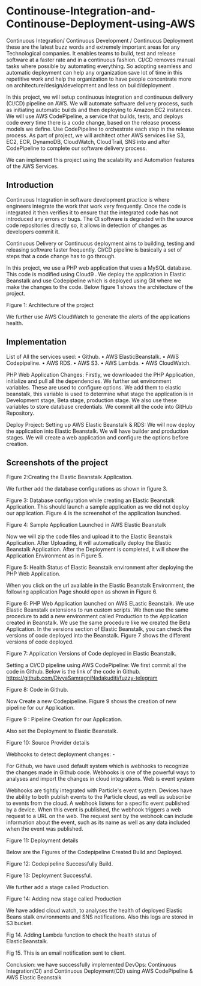 # Continouse-Integration-and-Continouse-Deployment-using-AWS
Continuous Integration/ Continuous Development / Continuous Deployment these are the latest buzz words and extremely important areas for any Technological companies. It enables teams to build, test and release software at a faster rate and in a continuous fashion. CI/CD removes manual tasks where possible by  automating everything.  So adopting seamless and automatic deployment can help any organization save lot of time in this repetitive work and help the organization to have people concentrate more on architecture/design/development and less on  build/deployment .
 
In this project, we will setup continuous integration and continuous delivery (CI/CD) pipeline on AWS.  We will automate software delivery process, such as initiating automatic builds and then deploying to Amazon EC2 instances. We will use AWS CodePipeline, a service that builds, tests, and deploys code every time there is a code change, based on the release process models we define. Use CodePipeline to orchestrate each step in the release process. As part of project, we will architect other AWS services like S3, EC2, ECR, DynamoDB, CloudWatch, CloudTrail, SNS into and after CodePipeline to complete our software delivery process.


We can implement this project using the scalability and Automation features of the AWS Services.

<h2> Introduction </h2>
Continuous Integration in software development practice is where engineers  integrate the work that work very frequently. Once the code is integrated it then verifies it to ensure that the integrated code has not introduced any errors or bugs. The CI software is degraded with the source code repositories directly so, it allows in detection of changes as developers commit it. 

Continuous Delivery or Continuous deployment aims to building, testing and releasing software faster frequently. CI/CD pipeline is basically a set of steps that a code change has to go through.

In this project, we use a PHP web application that uses a  MySQL database. This code is modified using Cloud9 . We deploy the application in Elastic Beanstalk and use Codepipeline which is deployed using Git where we make the changes to the code. Below figure 1 shows the architecture of the project.

 
Figure 1: Architecture of the project

We further use AWS CloudWatch to generate the alerts of the applications health.


<h2> Implementation </h2>

List of All the services used:
•	Github.
•	AWS ElasticBeanstalk.
•	AWS Codepipeline.
•	AWS RDS.
•	AWS S3.
•	AWS Lambda.
•	AWS CloudWatch.

PHP Web Application Changes:
Firstly, we downloaded the PHP Application, initialize and pull all the dependencies. We further set environment variables. These are used to configure options. We add them to elastic beanstalk, this variable is used to determine what stage the application is in Development stage, Beta stage, production stage. We also use these variables to store database credentials. We commit all the code into GitHub Repository.

Deploy Project: Setting up AWS Elastic Beanstalk & RDS:
We will now deploy the application into Elastic Beanstalk. We will have builder and production stages. We will create a web application and configure the options before creation.


<h2> Screenshots of the project </h2>

 
Figure 2:Creating the Elastic Beanstalk Application.

We further add the database configurations as shown in figure 3.

 
Figure 3: Database configuration while creating an Elastic Beanstalk Application.
This should launch a sample application as we did not deploy our application. Figure 4 is the screenshot of the application launched.

 
Figure 4: Sample Application Launched in AWS Elastic Beanstalk

Now we will zip the code files and upload it to the Elastic Beanstalk Application. After Uploading, it will automatically deploy the Elastic Beanstalk Application. After the Deployment is completed, it will show the Application Environment as in Figure 5.

 
Figure 5: Health Status of Elastic Beanstalk environment after deploying the PHP Web Application.

When you click on the url available in the Elastic Beanstalk Environment, the following application Page should open as shown in Figure 6.

 
Figure 6: PHP Web Application launched on AWS ELastic Beanstalk.
We use Elastic Beanstalk extensions to run custom scripts. We then use the same procedure to add a new environment called Production to the Application created in Beanstalk. We use the same procedure like we created the Beta Application. In the versions section of Elastic Beanstalk, you can check the versions of code deployed into the Beanstalk. Figure 7 shows the different versions of code deployed.

 
Figure 7: Application Versions of Code deployed in Elastic Beanstalk.

Setting a CI/CD pipeline using AWS CodePipeline:
We first commit all the code in Github. Below is the link of the code in Github.
https://github.com/DivyaSamragniNadakuditi/fuzzy-telegram

 
Figure 8: Code in Github.

Now Create a new Codepipeline. Figure 9 shows the creation of new pipeline for our Application.
 
Figure 9 : Pipeline Creation for our Application.

Also set the Deployment to Elastic Beanstalk.
 
Figure 10: Source Provider details

 

Webhooks to detect deployment changes: -

For Github, we have used default system which is webhooks to recognize the changes made in Github code. Webhooks is one of the powerful ways to analyses and import the changes in cloud integrations. Web is event system

Webhooks are tightly integrated with Particle's event system. Devices have the ability to both publish events to the Particle cloud, as well as subscribe to events from the cloud.
A webhook listens for a specific event published by a device. When this event is published, the webhook triggers a web request to a URL on the web. The request sent by the webhook can include information about the event, such as its name as well as any data included when the event was published.



 
Figure 11: Deployment details

Below are the Figures of the Codepipeline Created Build and Deployed.

 
Figure 12: Codepipeline Successfully Build.

 
Figure 13: Deployment Successful.

We further add a stage called Production.
 
Figure 14: Adding new stage called Production




We have added cloud watch, to analyses the health of deployed Elastic Beans stalk environments and SNS notifications. Also this logs are stored in S3 bucket.
 
Fig 14. Adding Lambda function to check the health status of ElasticBeanstalk.
 
Fig 15. This is an email notification sent to client.


Conclusion: we have successfully implemented DevOps: Continuous Integration(CI) and Continuous Deployment(CD) using AWS CodePipeline & AWS Elastic Beanstalk

